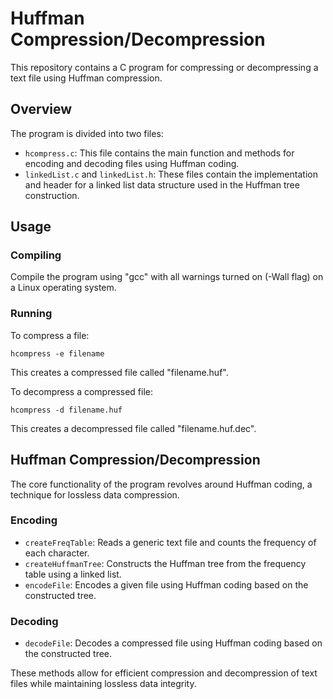 # Huffman Compression/Decompression

This repository contains a C program for compressing or decompressing a text file using Huffman compression.

## Overview

The program is divided into two files:

- `hcompress.c`: This file contains the main function and methods for encoding and decoding files using Huffman coding.
- `linkedList.c` and `linkedList.h`: These files contain the implementation and header for a linked list data structure used in the Huffman tree construction.

## Usage

### Compiling

Compile the program using "gcc" with all warnings turned on (-Wall flag) on a Linux operating system.

### Running

To compress a file:
```
hcompress -e filename
```
This creates a compressed file called "filename.huf".

To decompress a compressed file:
```
hcompress -d filename.huf
```
This creates a decompressed file called "filename.huf.dec".

## Huffman Compression/Decompression

The core functionality of the program revolves around Huffman coding, a technique for lossless data compression.

### Encoding

- `createFreqTable`: Reads a generic text file and counts the frequency of each character.
- `createHuffmanTree`: Constructs the Huffman tree from the frequency table using a linked list.
- `encodeFile`: Encodes a given file using Huffman coding based on the constructed tree.

### Decoding

- `decodeFile`: Decodes a compressed file using Huffman coding based on the constructed tree.

These methods allow for efficient compression and decompression of text files while maintaining lossless data integrity.
